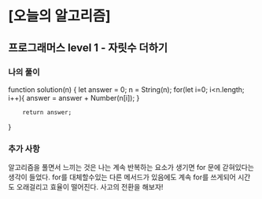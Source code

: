 # [오늘의 알고리즘]

  

## 프로그래머스 level 1 - 자릿수 더하기

  

### 나의 풀이

function solution(n)
    {
        let answer = 0;
        n = String(n);
        for(let i=0; i<n.length; i++){
            answer = answer + Number(n[i]);
        }

        return answer;
}



### 추가 사항
알고리즘을 풀면서 느끼는 것은 나는 계속 반복하는 요소가 생기면 for 문에 갇혀있다는 생각이 들었다. 
for를 대체할수있는 다른 메서드가 있음에도 계속 for를 쓰게되어 시간도 오래걸리고 효율이 떨어진다. 사고의 전환을 해보자!